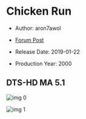 # Chicken Run

* Author: aron7awol

* [Forum Post](https://www.avsforum.com/threads/bass-eq-for-filtered-movies.2995212/post-58470384)

* Release Date: 2019-01-22
* Production Year: 2000

## DTS-HD MA 5.1

![img 0](https://i.imgur.com/3Pktcos.jpg)

![img 1](https://i.imgur.com/KDVzfVj.png)

